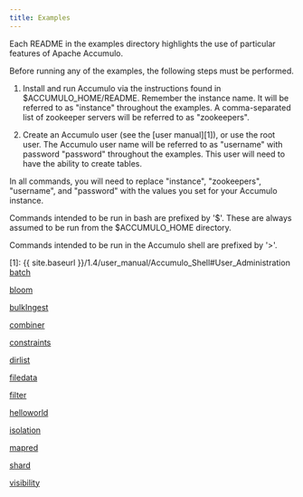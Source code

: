 ```yaml
---
title: Examples
---
```


Each README in the examples directory highlights the use of particular features of Apache Accumulo.

Before running any of the examples, the following steps must be performed.

1. Install and run Accumulo via the instructions found in $ACCUMULO_HOME/README.
Remember the instance name.  It will be referred to as "instance" throughout the examples.
A comma-separated list of zookeeper servers will be referred to as "zookeepers".

2. Create an Accumulo user (see the [user manual][1]), or use the root user.
The Accumulo user name will be referred to as "username" with password "password" throughout the examples.
This user will need to have the ability to create tables.

In all commands, you will need to replace "instance", "zookeepers", "username", and "password" with the values you set for your Accumulo instance.

Commands intended to be run in bash are prefixed by '$'.  These are always assumed to be run from the $ACCUMULO_HOME directory.

Commands intended to be run in the Accumulo shell are prefixed by '>'.

[1]: {{ site.baseurl }}/1.4/user_manual/Accumulo_Shell#User_Administration
[batch](batch)

[bloom](bloom)

[bulkIngest](bulkIngest)

[combiner](combiner)

[constraints](constraints)

[dirlist](dirlist)

[filedata](filedata)

[filter](filter)

[helloworld](helloworld)

[isolation](isolation)

[mapred](mapred)

[shard](shard)

[visibility](visibility)

